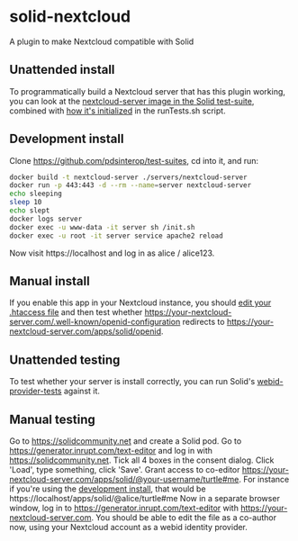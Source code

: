 # solid-nextcloud
A plugin to make Nextcloud compatible with Solid


## Unattended install
To programmatically build a Nextcloud server that has this plugin working,
you can look at the [nextcloud-server image in the Solid test-suite](https://github.com/solid/test-suite/blob/master/servers/nextcloud-server/Dockerfile),
combined with [how it's initialized](https://github.com/solid/test-suite/blob/665824a/runTests.sh#L52-L53) in the runTests.sh script.

## Development install
Clone https://github.com/pdsinterop/test-suites, cd into it, and run:
```sh
docker build -t nextcloud-server ./servers/nextcloud-server
docker run -p 443:443 -d --rm --name=server nextcloud-server
echo sleeping
sleep 10
echo slept
docker logs server
docker exec -u www-data -it server sh /init.sh
docker exec -u root -it server service apache2 reload
```
Now visit https://localhost and log in as alice / alice123.

## Manual install
If you enable this app in your Nextcloud instance, you should
[edit your .htaccess file](https://github.com/solid/test-suite/blob/665824af763ddd5dd7242cbc8b18faad4ac304e3/servers/nextcloud-server/init.sh#L5)
and then test whether https://your-nextcloud-server.com/.well-known/openid-configuration redirects to https://your-nextcloud-server.com/apps/solid/openid.

## Unattended testing
To test whether your server is install correctly, you can run Solid's [webid-provider-tests](https://github.com/solid/webid-provider-tests#against-production) against it.

## Manual testing
Go to https://solidcommunity.net and create a Solid pod.
Go to https://generator.inrupt.com/text-editor and log in with https://solidcommunity.net. Tick all 4 boxes in the consent dialog.
Click 'Load', type something, click 'Save'.
Grant access to co-editor https://your-nextcloud-server.com/apps/solid/@your-username/turtle#me.
For instance if you're using the [development install](#development-install), that would be https://localhost/apps/solid/@alice/turtle#me
Now in a separate browser window, log in to  https://generator.inrupt.com/text-editor with https://your-nextcloud-server.com.
You should be able to edit the file as a co-author now, using your Nextcloud account as a webid identity provider.
